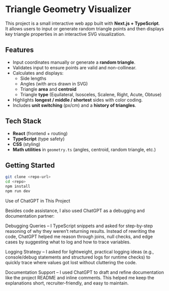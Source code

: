 # Triangle Geometry Visualizer

This project is a small interactive web app built with **Next.js + TypeScript**.  
It allows users to input or generate random triangle points and then displays key triangle properties in an interactive SVG visualization.

## Features
- Input coordinates manually or generate a **random triangle**.
- Validates input to ensure points are valid and non-collinear.
- Calculates and displays:
  - Side lengths
  - Angles (with arcs drawn in SVG)
  - Triangle **area** and **centroid**
  - Triangle **type** (Equilateral, Isosceles, Scalene, Right, Acute, Obtuse)
- Highlights **longest / middle / shortest** sides with color coding.
- Includes **unit switching** (px/cm) and a **history of triangles**.

## Tech Stack
- **React** (frontend + routing)
- **TypeScript** (type safety)
- **CSS** (styling)
- **Math utilities** in `geometry.ts` (angles, centroid, random triangle, etc.)

## Getting Started
```bash
git clone <repo-url>
cd <repo>
npm install
npm run dev
```


Use of ChatGPT in This Project

Besides code assistance, I also used ChatGPT as a debugging and documentation partner:

Debugging Queries – I TypeScript snippets and asked for step-by-step reasoning of why they weren’t returning results. Instead of rewriting the code, ChatGPT helped me reason through joins, null checks, and edge cases by suggesting what to log and how to trace variables.

Logging Strategy – I asked for lightweight, practical logging ideas (e.g., console/debug statements and structured logs for runtime checks) to quickly trace where values got lost without cluttering the code.

Documentation Support – I used ChatGPT to draft and refine documentation like the project README and inline comments. This helped me keep the explanations short, recruiter-friendly, and easy to maintain.